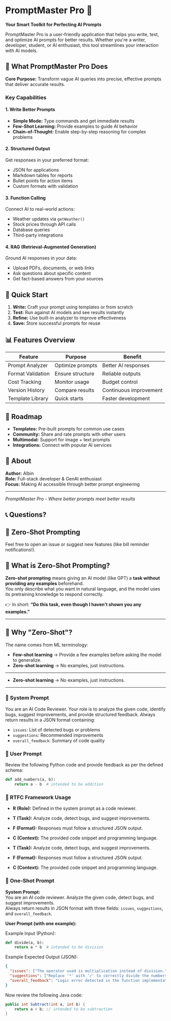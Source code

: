 
# PromptMaster Pro 🚀

**Your Smart Toolkit for Perfecting AI Prompts**

PromptMaster Pro is a user-friendly application that helps you write, test, and optimize AI prompts for better results. Whether you're a writer, developer, student, or AI enthusiast, this tool streamlines your interaction with AI models.

## 🎯 What PromptMaster Pro Does

**Core Purpose:** Transform vague AI queries into precise, effective prompts that deliver accurate results.

### Key Capabilities

#### 1. **Write Better Prompts**
- **Simple Mode:** Type commands and get immediate results
- **Few-Shot Learning:** Provide examples to guide AI behavior
- **Chain-of-Thought:** Enable step-by-step reasoning for complex problems

#### 2. **Structured Output**
Get responses in your preferred format:
- JSON for applications
- Markdown tables for reports
- Bullet points for action items
- Custom formats with validation

#### 3. **Function Calling**
Connect AI to real-world actions:
- Weather updates via `getWeather()`
- Stock prices through API calls
- Database queries
- Third-party integrations

#### 4. **RAG (Retrieval-Augmented Generation)**
Ground AI responses in your data:
- Upload PDFs, documents, or web links
- Ask questions about specific content
- Get fact-based answers from your sources

## 🚀 Quick Start

1. **Write:** Craft your prompt using templates or from scratch
2. **Test:** Run against AI models and see results instantly
3. **Refine:** Use built-in analyzer to improve effectiveness
4. **Save:** Store successful prompts for reuse

## 📊 Features Overview

| Feature | Purpose | Benefit |
|---------|---------|---------|
| Prompt Analyzer | Optimize prompts | Better AI responses |
| Format Validation | Ensure structure | Reliable outputs |
| Cost Tracking | Monitor usage | Budget control |
| Version History | Compare results | Continuous improvement |
| Template Library | Quick starts | Faster development |

## 🔮 Roadmap

- **Templates:** Pre-built prompts for common use cases
- **Community:** Share and rate prompts with other users
- **Multimodal:** Support for image + text prompts
- **Integrations:** Connect with popular AI services

## 👤 About

**Author:** Albin  
**Role:** Full-stack developer & GenAI enthusiast  
**Focus:** Making AI accessible through better prompt engineering

---

*PromptMaster Pro - Where better prompts meet better results*


## 📞 Questions?
## 🧠 Zero-Shot Prompting

Feel free to open an issue or suggest new features (like bill reminder notifications!).
## 🔹 What is Zero-Shot Prompting?

**Zero-shot prompting** means giving an AI model (like GPT) a **task without providing any examples** beforehand.  
You only describe what you want in natural language, and the model uses its pretraining knowledge to respond correctly.  

👉 In short: **“Do this task, even though I haven’t shown you any examples.”**

---

## 🔹 Why "Zero-Shot"?

The name comes from ML terminology:

- **Few-shot learning** → Provide a few examples before asking the model to generalize.  
- **Zero-shot learning** → No examples, just instructions.

---

- **Zero-shot learning** → No examples, just instructions.

---

### 🔹 System Prompt  

You are an AI Code Reviewer. Your role is to analyze the given code, identify bugs, suggest improvements, and provide structured feedback. Always return results in a JSON format containing:  

- `issues`: List of detected bugs or problems  
- `suggestions`: Recommended improvements  
- `overall_feedback`: Summary of code quality  

### 🔹 User Prompt  

Review the following Python code and provide feedback as per the defined schema:  

```python
def add_numbers(a, b):
    return a - b  # intended to be addition
````

### 📌 RTFC Framework Usage

* **R (Role):** Defined in the system prompt as a code reviewer.
* **T (Task):** Analyze code, detect bugs, and suggest improvements.
* **F (Format):** Responses must follow a structured JSON output.
* **C (Context):** The provided code snippet and programming language.


* **T (Task):** Analyze code, detect bugs, and suggest improvements.
* **F (Format):** Responses must follow a structured JSON output.
* **C (Context):** The provided code snippet and programming language.

### 🔹 One-Shot Prompt  

**System Prompt:**  
You are an AI code reviewer. Analyze the given code, detect bugs, and suggest improvements.  
Always return results in JSON format with three fields: `issues`, `suggestions`, and `overall_feedback`.  

**User Prompt (with one example):**  

Example Input (Python):  
```python
def divide(a, b):
    return a * b  # intended to be division
````

Example Expected Output (JSON):

```json
{
  "issues": ["The operator used is multiplication instead of division."],
  "suggestions": ["Replace '*' with '/' to correctly divide the numbers."],
  "overall_feedback": "Logic error detected in the function implementation."
}
```

Now review the following Java code:

```java
public int Subtract(int a, int b) {
    return a + b; // intended to be subtraction
}